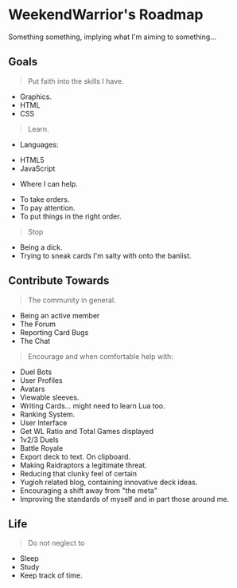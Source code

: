 # WeekendWarrior's Roadmap
Something something, implying what I'm aiming to something...

## Goals
> Put faith into the skills I have.
* Graphics.
* HTML
* CSS

> Learn.
- Languages:
* HTML5
* JavaScript
- Where I can help.
* To take orders.
* To pay attention.
* To put things in the right order.

> Stop
* Being a dick.
* Trying to sneak cards I'm salty with onto the banlist.

## Contribute Towards
> The community in general.
* Being an active member
* The Forum
* Reporting Card Bugs
* The Chat

> Encourage and when comfortable help with:
* Duel Bots
* User Profiles
* Avatars
* Viewable sleeves.
* Writing Cards... might need to learn Lua too.
* Ranking System.
* User Interface
* Get WL Ratio and Total Games displayed
* 1v2/3 Duels
* Battle Royale
* Export deck to text. On clipboard.
* Making Raidraptors a legitimate threat.
* Reducing that clunky feel of certain 
* Yugioh related blog, containing innovative deck ideas.
* Encouraging a shift away from "the meta"
* Improving the standards of myself and in part those around me.

## Life
> Do not neglect to
* Sleep
* Study
* Keep track of time.